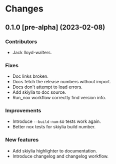 # Changes

## 0.1.0 [pre-alpha] (2023-02-08)

### Contributors
 - Jack lloyd-walters.

### Fixes
 - Doc links broken.
 - Docs fetch the release numbers without import.
 - Docs don't attempt to load errors.
 - Add skiylia to doc source.
 - Run_nox workflow correctly find version info.

### Improvements
 - Introduce `--build-num` so tests work again.
 - Better nox tests for skiylia build number.

### New features
 - Add skiylia highlighter to documentation.
 - Introduce changelog and changelog workflow.

